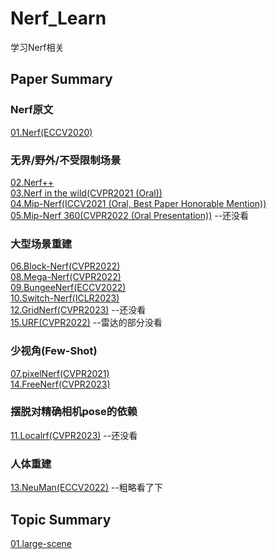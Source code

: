 # Nerf_Learn
学习Nerf相关

## Paper Summary
### Nerf原文
[01.Nerf(ECCV2020)](https://github.com/gjgjgjfff/Nerf_Learn/blob/main/paper%20summary/01.Nerf.md)  
### 无界/野外/不受限制场景
[02.Nerf++](https://github.com/gjgjgjfff/Nerf_Learn/blob/main/paper%20summary/02.Nerf%2B%2B.md)  
[03.Nerf in the wild(CVPR2021 (Oral))](https://github.com/gjgjgjfff/Nerf_Learn/blob/main/paper%20summary/03.Nerf%20in%20the%20wild.md)  
[04.Mip-Nerf(ICCV2021 (Oral, Best Paper Honorable Mention))](https://github.com/gjgjgjfff/Nerf_Learn/blob/main/paper%20summary/04.Mip-Nerf.md)  
[05.Mip-Nerf 360(CVPR2022 (Oral Presentation))](https://github.com/gjgjgjfff/Nerf_Learn/blob/main/paper%20summary/05.Mip-Nerf%20360.md) --还没看  
### 大型场景重建
[06.Block-Nerf(CVPR2022)](https://github.com/gjgjgjfff/Nerf_Learn/blob/main/paper%20summary/06.Block-Nerf.md)  
[08.Mega-Nerf(CVPR2022)](https://github.com/gjgjgjfff/Nerf_Learn/blob/main/paper%20summary/08.Mega-Nerf.md)  
[09.BungeeNerf(ECCV2022)](https://github.com/gjgjgjfff/Nerf_Learn/blob/main/paper%20summary/09.BungeeNerf.md)  
[10.Switch-Nerf(ICLR2023)](https://github.com/gjgjgjfff/Nerf_Learn/blob/main/paper%20summary/10.Switch-Nerf.md)  
[12.GridNerf(CVPR2023)](https://github.com/gjgjgjfff/Nerf_Learn/blob/main/paper%20summary/12.GridNerf.md) --还没看  
[15.URF(CVPR2022)](https://github.com/gjgjgjfff/Nerf_Learn/blob/main/paper%20summary/15.URF.md)  --雷达的部分没看  
### 少视角(Few-Shot)
[07.pixelNerf(CVPR2021)](https://github.com/gjgjgjfff/Nerf_Learn/blob/main/paper%20summary/07.pixelNerf.md)  
[14.FreeNerf(CVPR2023)](https://github.com/gjgjgjfff/Nerf_Learn/blob/main/paper%20summary/14.FreeNerf.md)  
### 摆脱对精确相机pose的依赖
[11.Localrf(CVPR2023)](https://github.com/gjgjgjfff/Nerf_Learn/blob/main/paper%20summary/11.Localrf.md) --还没看  
### 人体重建
[13.NeuMan(ECCV2022)](https://github.com/gjgjgjfff/Nerf_Learn/blob/main/paper%20summary/13.NeuMan.md) --粗略看了下  

## Topic Summary
[01.large-scene](https://github.com/gjgjgjfff/Nerf_Learn/blob/main/topic%20summary/01.large-scene.md)  
